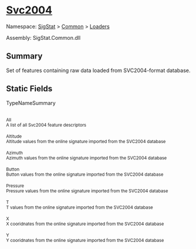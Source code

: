 # [Svc2004](./Svc2004.md)

Namespace: [SigStat]() > [Common](./../README.md) > [Loaders](./README.md)

Assembly: SigStat.Common.dll

## Summary
Set of features containing raw data loaded from SVC2004-format database.

## Static Fields

TypeNameSummary

<br><sub>All</sub><br><sub>A list of all Svc2004 feature descriptors</sub><br>
<br><sub>Altitude</sub><br><sub>Altitude values from the online signature imported from the SVC2004 database</sub><br>
<br><sub>Azimuth</sub><br><sub>Azimuth values from the online signature imported from the SVC2004 database</sub><br>
<br><sub>Button</sub><br><sub>Button values from the online signature imported from the SVC2004 database</sub><br>
<br><sub>Pressure</sub><br><sub>Pressure values from the online signature imported from the SVC2004 database</sub><br>
<br><sub>T</sub><br><sub>T values from the online signature imported from the SVC2004 database</sub><br>
<br><sub>X</sub><br><sub>X cooridnates from the online signature imported from the SVC2004 database</sub><br>
<br><sub>Y</sub><br><sub>Y cooridnates from the online signature imported from the SVC2004 database</sub><br>


